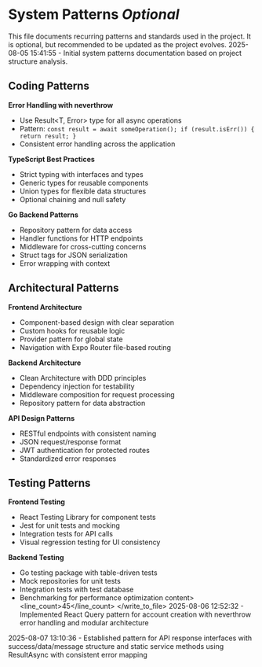 # System Patterns *Optional*

This file documents recurring patterns and standards used in the project.
It is optional, but recommended to be updated as the project evolves.
2025-08-05 15:41:55 - Initial system patterns documentation based on project structure analysis.

## Coding Patterns

**Error Handling with neverthrow**
- Use Result<T, Error> type for all async operations
- Pattern: `const result = await someOperation(); if (result.isErr()) { return result; }`
- Consistent error handling across the application

**TypeScript Best Practices**
- Strict typing with interfaces and types
- Generic types for reusable components
- Union types for flexible data structures
- Optional chaining and null safety

**Go Backend Patterns**
- Repository pattern for data access
- Handler functions for HTTP endpoints
- Middleware for cross-cutting concerns
- Struct tags for JSON serialization
- Error wrapping with context

## Architectural Patterns

**Frontend Architecture**
- Component-based design with clear separation
- Custom hooks for reusable logic
- Provider pattern for global state
- Navigation with Expo Router file-based routing

**Backend Architecture**
- Clean Architecture with DDD principles
- Dependency injection for testability
- Middleware composition for request processing
- Repository pattern for data abstraction

**API Design Patterns**
- RESTful endpoints with consistent naming
- JSON request/response format
- JWT authentication for protected routes
- Standardized error responses

## Testing Patterns

**Frontend Testing**
- React Testing Library for component tests
- Jest for unit tests and mocking
- Integration tests for API calls
- Visual regression testing for UI consistency

**Backend Testing**
- Go testing package with table-driven tests
- Mock repositories for unit tests
- Integration tests with test database
- Benchmarking for performance optimization
content>
<line_count>45</line_count>
</write_to_file>
2025-08-06 12:52:32 - Implemented React Query pattern for account creation with neverthrow error handling and modular architecture

2025-08-07 13:10:36 - Established pattern for API response interfaces with success/data/message structure and static service methods using ResultAsync with consistent error mapping